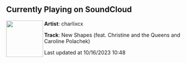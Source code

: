 ## Currently Playing on SoundCloud

[<img align="left" width="100" src="https://i1.sndcdn.com/artworks-ujZOHdoDxOlP-0-t500x500.jpg">](https://soundcloud.com/charlixcx/new-shapes-feat-christine-and?in=charlixcx/sets/crash-deluxe-1)

**Artist**: charlixcx 

**Track**: New Shapes (feat. Christine and the Queens and Caroline Polachek)

Last updated at 10/16/2023 10:48
